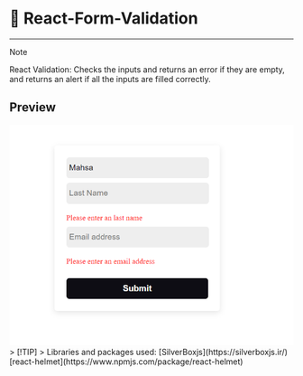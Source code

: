 # 🔗 React-Form-Validation
---
> [!NOTE]
> React Validation: Checks the inputs and returns an error if they are empty, and returns an alert if all the inputs are filled correctly.
## Preview
<img src="public/Captfsdfsfure.PNG">
> [!TIP]
> Libraries and packages used: [SilverBoxjs](https://silverboxjs.ir/) <br> [react-helmet](https://www.npmjs.com/package/react-helmet)
